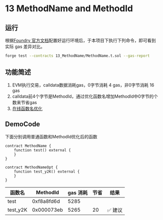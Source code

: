 # 13 MethodName and MethodId

## 运行

根据[Foundry 官方文档](https://getfoundry.sh/)配置好运行环境后，于本项目下执行下列命令，即可看到实际 gas 差异对比。

```bash
forge test --contracts 13_MethodName/MethodName.t.sol --gas-report
```

## 功能简述
1. EVM执行交易，calldata数据消耗gas，0字节消耗 4 gas，非0字节消耗 16 gas
2. calldata前4个字节是MethodId，通过优化函数名增加MethodId中0字节的个数来节省gas
3. [在线函数名优化](https://emn178.github.io/solidity-optimize-name/)

## DemoCode
下面分别调用普通函数和MethodId优化后的函数
```solidity
contract MethodName {
    function test() external {
    }
}

contract MethodNameOpt {
    function test_y2K() external {
    }
}
```
| 函数名    | MethodId | gas 消耗 | 节省      | 结果 |
| -------- | -------- | -------- | -------- | -------- |
| test  | 0xf8a8fd6d | 5285      |   |   |
| test_y2K | 0x000073eb | 5265     |  20  |✅ 建议